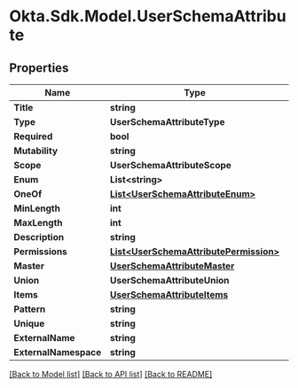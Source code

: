 # Okta.Sdk.Model.UserSchemaAttribute

## Properties

Name | Type | Description | Notes
------------ | ------------- | ------------- | -------------
**Title** | **string** |  | [optional] 
**Type** | **UserSchemaAttributeType** |  | [optional] 
**Required** | **bool** |  | [optional] 
**Mutability** | **string** |  | [optional] 
**Scope** | **UserSchemaAttributeScope** |  | [optional] 
**Enum** | **List&lt;string&gt;** |  | [optional] 
**OneOf** | [**List&lt;UserSchemaAttributeEnum&gt;**](UserSchemaAttributeEnum.md) |  | [optional] 
**MinLength** | **int** |  | [optional] 
**MaxLength** | **int** |  | [optional] 
**Description** | **string** |  | [optional] 
**Permissions** | [**List&lt;UserSchemaAttributePermission&gt;**](UserSchemaAttributePermission.md) |  | [optional] 
**Master** | [**UserSchemaAttributeMaster**](UserSchemaAttributeMaster.md) |  | [optional] 
**Union** | **UserSchemaAttributeUnion** |  | [optional] 
**Items** | [**UserSchemaAttributeItems**](UserSchemaAttributeItems.md) |  | [optional] 
**Pattern** | **string** |  | [optional] 
**Unique** | **string** |  | [optional] 
**ExternalName** | **string** |  | [optional] 
**ExternalNamespace** | **string** |  | [optional] 

[[Back to Model list]](../README.md#documentation-for-models) [[Back to API list]](../README.md#documentation-for-api-endpoints) [[Back to README]](../README.md)

